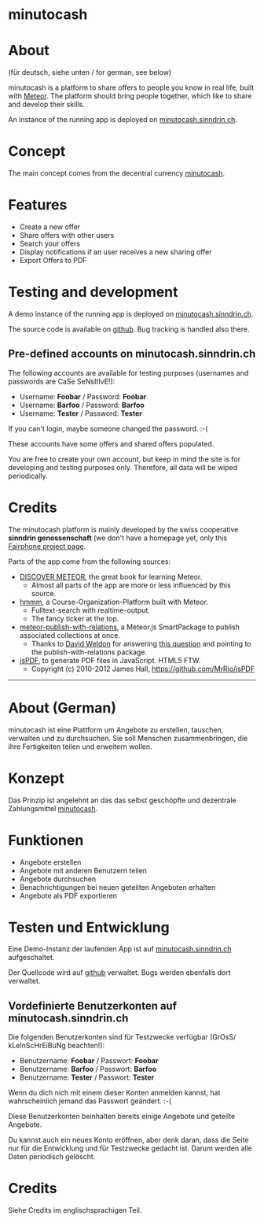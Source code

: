 minutocash
==========

# About
(für deutsch, siehe unten / for german, see below)

minutocash is a platform to share offers to people you know in real life, built with [Meteor](https://www.meteor.com/). The platform should bring people together, which like to share and develop their skills.

An instance of the running app is deployed on [minutocash.sinndrin.ch](http://minutocash.sinndrin.ch).

# Concept

The main concept comes from the decentral currency [minutocash](http://www.minutocash.org/).

# Features

* Create a new offer
* Share offers with other users
* Search your offers
* Display notifications if an user receives a new sharing offer
* Export Offers to PDF

# Testing and development

A demo instance of the running app is deployed on [minutocash.sinndrin.ch](http://minutocash.sinndrin.ch).

The source code is available on [github](https://github.com/rschaerer/minutocash). Bug tracking is handled also there.

## Pre-defined accounts on minutocash.sinndrin.ch

The following accounts are available for testing purposes (usernames and passwords are CaSe SeNsItIvE!):

* Username: **Foobar** / Password: **Foobar**
* Username: **Barfoo** / Password: **Barfoo**
* Username: **Tester** / Password: **Tester**

If you can't login, maybe someone changed the password. :-(

These accounts have some offers and shared offers populated.

You are free to create your own account, but keep in mind the site is for developing and testing purposes only. Therefore, all data will be wiped periodically.

# Credits

The minutocash platform is mainly developed by the swiss cooperative **sinndrin genossenschaft** (we don't have a homepage yet, only this [Fairphone project page](http://fairphone.sinndrin.ch/).

Parts of the app come from the following sources:

* [DISCOVER METEOR](https://www.discovermeteor.com/), the great book for learning Meteor.
  * Almost all parts of the app are more or less influenced by this source.
* [hmmm](https://github.com/schuel/hmmm), a Course-Organization-Platform built with Meteor.
  * Fulltext-search with realtime-output.
  * The fancy ticker at the top.
* [meteor-publish-with-relations](https://github.com/erundook/meteor-publish-with-relations), a Meteor.js SmartPackage to publish associated collections at once.
  * Thanks to [David Weldon](http://stackoverflow.com/users/635981/david-weldon) for answering [this question](http://stackoverflow.com/q/20753279/3068252) and pointing to the publish-with-relations package.
* [jsPDF](https://github.com/MrRio/jsPDF), to generate PDF files in JavaScript. HTML5 FTW.
  * Copyright (c) 2010-2012 James Hall, https://github.com/MrRio/jsPDF

* * *

# About (German)

minutocash ist eine Plattform um Angebote zu erstellen, tauschen, verwalten und zu durchsuchen.
Sie soll Menschen zusammenbringen, die ihre Fertigkeiten teilen und erweitern wollen.

# Konzept

Das Prinzip ist angelehnt an das das selbst geschöpfte und dezentrale Zahlungsmittel [minutocash](http://www.minutocash.org/).

# Funktionen

* Angebote erstellen
* Angebote mit anderen Benutzern teilen
* Angebote durchsuchen
* Benachrichtigungen bei neuen geteilten Angeboten erhalten
* Angebote als PDF exportieren

# Testen und Entwicklung

Eine Demo-Instanz der laufenden App ist auf [minutocash.sinndrin.ch](http://minutocash.sinndrin.ch) aufgeschaltet.

Der Quellcode wird auf [github](https://github.com/rschaerer/minutocash) verwaltet. Bugs werden ebenfalls dort verwaltet.

## Vordefinierte Benutzerkonten auf minutocash.sinndrin.ch

Die folgenden Benutzerkonten sind für Testzwecke verfügbar (GrOsS/ kLeInScHrEiBuNg beachten!):

* Benutzername: **Foobar** / Passwort: **Foobar**
* Benutzername: **Barfoo** / Passwort: **Barfoo**
* Benutzername: **Tester** / Passwort: **Tester**

Wenn du dich nich mit einem dieser Konten anmelden kannst, hat wahrscheinlich jemand das Passwort geändert. :-(

Diese Benutzerkonten beinhalten bereits einige Angebote und geteilte Angebote.

Du kannst auch ein neues Konto eröffnen, aber denk daran, dass die Seite nur für die Entwicklung und für Testzwecke gedacht ist. Darum werden alle Daten periodisch gelöscht.

# Credits

Siehe Credits im englischsprachigen Teil.